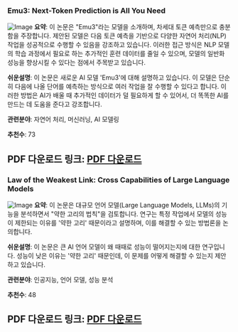 ### Emu3: Next-Token Prediction is All You Need
![Image](https://cdn-thumbnails.huggingface.co/social-thumbnails/papers/2409.18869.png)
**요약**: 이 논문은 "Emu3"라는 모델을 소개하며, 차세대 토큰 예측만으로 충분함을 주장합니다. 제안된 모델은 다음 토큰 예측을 기반으로 다양한 자연어 처리(NLP) 작업을 성공적으로 수행할 수 있음을 강조하고 있습니다. 이러한 접근 방식은 NLP 모델의 학습 과정에서 필요로 하는 추가적인 훈련 데이터를 줄일 수 있으며, 모델의 일반화 성능을 향상시킬 수 있다는 점에서 주목받고 있습니다.

**쉬운설명**: 이 논문은 새로운 AI 모델 'Emu3'에 대해 설명하고 있습니다. 이 모델은 단순히 다음에 나올 단어를 예측하는 방식으로 여러 작업을 잘 수행할 수 있다고 합니다. 이러한 방법은 AI가 배울 때 추가적인 데이터가 덜 필요하게 할 수 있어서, 더 똑똑한 AI를 만드는 데 도움을 준다고 강조합니다.

**관련분야**: 자연어 처리, 머신러닝, AI 모델링

**추천수**: 73

**PDF 다운로드 링크**: [PDF 다운로드](https://huggingface.co/papers/2409.18869)
---

### Law of the Weakest Link: Cross Capabilities of Large Language Models
![Image](https://cdn-thumbnails.huggingface.co/social-thumbnails/papers/2409.19951.png)
**요약**: 이 논문은 대규모 언어 모델(Large Language Models, LLMs)의 기능을 분석하면서 "약한 고리의 법칙"을 검토합니다. 연구는 특정 작업에서 모델의 성능이 제한되는 이유를 '약한 고리' 때문이라고 설명하며, 이를 해결할 수 있는 방법론을 논의합니다.

**쉬운설명**: 이 논문은 큰 AI 언어 모델이 왜 때때로 성능이 떨어지는지에 대한 연구입니다. 성능이 낮은 이유는 '약한 고리' 때문인데, 이 문제를 어떻게 해결할 수 있는지 제안하고 있습니다.

**관련분야**: 인공지능, 언어 모델, 성능 분석

**추천수**: 48

**PDF 다운로드 링크**: [PDF 다운로드](https://huggingface.co/papers/2409.19951)
---